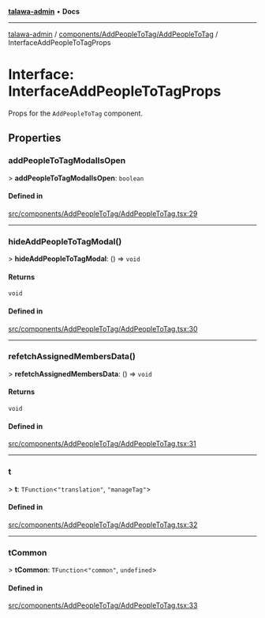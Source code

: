 [**talawa-admin**](../../../../README.md) • **Docs**

***

[talawa-admin](../../../../modules.md) / [components/AddPeopleToTag/AddPeopleToTag](../README.md) / InterfaceAddPeopleToTagProps

# Interface: InterfaceAddPeopleToTagProps

Props for the `AddPeopleToTag` component.

## Properties

### addPeopleToTagModalIsOpen

\> **addPeopleToTagModalIsOpen**: `boolean`

#### Defined in

[src/components/AddPeopleToTag/AddPeopleToTag.tsx:29](https://github.com/PalisadoesFoundation/talawa-admin/blob/c49a58cefb47697eb25ed53aa1ef6d685c772d3e/src/components/AddPeopleToTag/AddPeopleToTag.tsx#L29)

***

### hideAddPeopleToTagModal()

\> **hideAddPeopleToTagModal**: () =\> `void`

#### Returns

`void`

#### Defined in

[src/components/AddPeopleToTag/AddPeopleToTag.tsx:30](https://github.com/PalisadoesFoundation/talawa-admin/blob/c49a58cefb47697eb25ed53aa1ef6d685c772d3e/src/components/AddPeopleToTag/AddPeopleToTag.tsx#L30)

***

### refetchAssignedMembersData()

\> **refetchAssignedMembersData**: () =\> `void`

#### Returns

`void`

#### Defined in

[src/components/AddPeopleToTag/AddPeopleToTag.tsx:31](https://github.com/PalisadoesFoundation/talawa-admin/blob/c49a58cefb47697eb25ed53aa1ef6d685c772d3e/src/components/AddPeopleToTag/AddPeopleToTag.tsx#L31)

***

### t

\> **t**: `TFunction`\<`"translation"`, `"manageTag"`\>

#### Defined in

[src/components/AddPeopleToTag/AddPeopleToTag.tsx:32](https://github.com/PalisadoesFoundation/talawa-admin/blob/c49a58cefb47697eb25ed53aa1ef6d685c772d3e/src/components/AddPeopleToTag/AddPeopleToTag.tsx#L32)

***

### tCommon

\> **tCommon**: `TFunction`\<`"common"`, `undefined`\>

#### Defined in

[src/components/AddPeopleToTag/AddPeopleToTag.tsx:33](https://github.com/PalisadoesFoundation/talawa-admin/blob/c49a58cefb47697eb25ed53aa1ef6d685c772d3e/src/components/AddPeopleToTag/AddPeopleToTag.tsx#L33)
